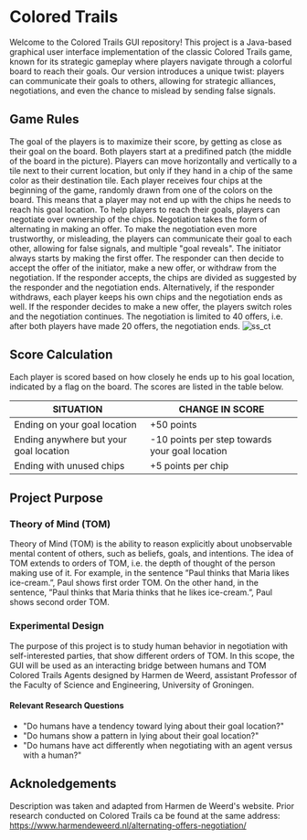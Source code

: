 # Colored Trails
Welcome to the Colored Trails GUI repository! This project is a Java-based graphical user interface 
implementation of the classic Colored Trails game, known for its strategic gameplay where players navigate
through a colorful board to reach their goals.
Our version introduces a unique twist: players can communicate 
their goals to others, allowing for strategic alliances, negotiations, and even the chance to mislead by sending
false signals.
## Game Rules
The goal of the players is to maximize their score, by getting as close as their goal on the board. Both players start
at a predifined patch (the middle of the board in the picture). Players can move horizontally and vertically to a tile
next to their current location, but only if they hand in a chip of the same color as their destination tile. 
Each player receives four chips at the beginning of the game, randomly drawn from one of the colors on the board.
This means that a player may not end up with the chips he needs to reach his goal location. To help players to
reach their goals, players can negotiate over ownership of the chips. Negotiation takes the form of alternating
in making an offer. To make the negotiation even more trustworthy, or misleading, the players can communicate their 
goal to each other, allowing for false signals, and multiple "goal reveals". The initiator always starts by making the
first offer. The responder can then decide to accept
the offer of the initiator, make a new offer, or withdraw from the negotiation. If the
responder accepts, the chips are divided as suggested by the responder and the negotiation ends. Alternatively, if
the responder withdraws, each player keeps his own chips and the negotiation ends as well. If the responder decides
to make a new offer, the players switch roles and the negotiation continues. The negotiation is limited to 40 offers,
i.e. after both players have made 20 offers, the negotiation ends.
![ss_ct](https://github.com/user-attachments/assets/531d9a99-52b8-4d7b-8bb5-cf4d247dd2ac)

## Score Calculation
Each player is scored based on how closely he ends up to his goal location, indicated by a flag on the board.
The scores are listed in the table below.

| SITUATION                                  | CHANGE IN SCORE                                   |
|--------------------------------------------|---------------------------------------------------|
| Ending on your goal location               | +50 points                                        |
| Ending anywhere but your goal location     | -10 points per step towards your goal location    |
| Ending with unused chips                   | +5 points per chip  


## Project Purpose
  ### Theory of Mind (TOM)
   Theory of Mind (TOM) is the ability to reason explicitly about unobservable mental content of others, such as 
   beliefs, goals, and intentions. The idea of TOM extends to orders of TOM, i.e. the depth of thought of 
   the person making use of it. For example, in the sentence ”Paul thinks 
   that Maria likes ice-cream.”, Paul shows first order TOM. On the other 
   hand, in the sentence, ”Paul thinks that Maria thinks that he likes ice-cream.”, Paul shows second order TOM.
  ### Experimental Design
  The purpose of this project is to study human behavior in negotiation with self-interested parties, that show 
  different orders of TOM. In this scope, the GUI will be used as an interacting bridge between humans and TOM Colored
  Trails Agents designed by Harmen de Weerd, assistant Professor of the Faculty of Science and Engineering, University 
  of Groningen.
  #### Relevant Research Questions
  - "Do humans have a tendency toward lying about their goal location?"
  - "Do humans show a pattern in lying about their goal location?"
  - "Do humans have act differently when negotiating with an agent versus with a human?"
## Acknoledgements
Description was taken and adapted from Harmen de Weerd's website. Prior research conducted on Colored Trails ca be 
found at the same address:  
https://www.harmendeweerd.nl/alternating-offers-negotiation/
